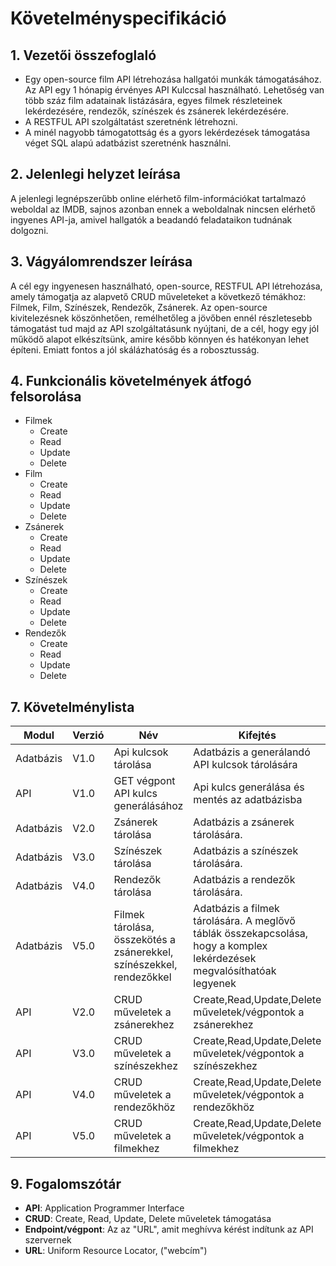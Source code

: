# Követelményspecifikáció

## 1. Vezetői összefoglaló

- Egy open-source film API létrehozása hallgatói munkák támogatásához. Az API egy 1 hónapig érvényes API Kulccsal használható. Lehetőség van több száz film adatainak listázására, egyes filmek részleteinek lekérdezésére, rendezők, színészek és zsánerek lekérdezésére.
- A RESTFUL API szolgáltatást szeretnénk létrehozni.
- A minél nagyobb támogatottság és a gyors lekérdezések támogatása véget SQL alapú adatbázist szeretnénk használni.

## 2. Jelenlegi helyzet leírása

A jelenlegi legnépszerűbb online elérhető film-információkat tartalmazó weboldal az IMDB, sajnos azonban ennek a weboldalnak nincsen elérhető ingyenes API-ja, amivel hallgatók a beadandó feladataikon tudnának dolgozni.

## 3. Vágyálomrendszer leírása

A cél egy ingyenesen használható, open-source, RESTFUL API létrehozása, amely támogatja az alapvető CRUD műveleteket a következő témákhoz: Filmek, Film, Színészek, Rendezők, Zsánerek.
Az open-source kivitelezésnek köszönhetően, remélhetőleg a jövőben ennél részletesebb támogatást tud majd az API szolgáltatásunk nyújtani, de a cél, hogy egy jól működő alapot elkészítsünk, amire később könnyen és hatékonyan lehet építeni. Emiatt fontos a jól skálázhatóság és a robosztusság.

## 4. Funkcionális követelmények átfogó felsorolása

- Filmek
  - Create
  - Read
  - Update
  - Delete
- Film
  - Create
  - Read
  - Update
  - Delete
- Zsánerek
  - Create
  - Read
  - Update
  - Delete
- Színészek
  - Create
  - Read
  - Update
  - Delete
- Rendezők
  - Create
  - Read
  - Update
  - Delete

## 7. Követelménylista

| Modul     | Verzió | Név                                                                  | Kifejtés                                                                                                               |
| --------- | ------ | -------------------------------------------------------------------- | ---------------------------------------------------------------------------------------------------------------------- |
| Adatbázis | V1.0   | Api kulcsok tárolása                                                 | Adatbázis a generálandó API kulcsok tárolására                                                                         |
| API       | V1.0   | GET végpont API kulcs generálásához                                  | Api kulcs generálása és mentés az adatbázisba                                                                          |
| Adatbázis | V2.0   | Zsánerek tárolása                                                    | Adatbázis a zsánerek tárolására.                                                                                       |
| Adatbázis | V3.0   | Színészek tárolása                                                   | Adatbázis a színészek tárolására.                                                                                      |
| Adatbázis | V4.0   | Rendezők tárolása                                                    | Adatbázis a rendezők tárolására.                                                                                       |
| Adatbázis | V5.0   | Filmek tárolása, összekötés a zsánerekkel, színészekkel, rendezőkkel | Adatbázis a filmek tárolására. A meglővő táblák összekapcsolása, hogy a komplex lekérdezések megvalósíthatóak legyenek |
| API       | V2.0   | CRUD műveletek a zsánerekhez                                         | Create,Read,Update,Delete műveletek/végpontok a zsánerekhez                                                            |
| API       | V3.0   | CRUD műveletek a színészekhez                                        | Create,Read,Update,Delete műveletek/végpontok a színészekhez                                                           |
| API       | V4.0   | CRUD műveletek a rendezőkhöz                                         | Create,Read,Update,Delete műveletek/végpontok a rendezőkhöz                                                            |
| API       | V5.0   | CRUD műveletek a filmekhez                                           | Create,Read,Update,Delete műveletek/végpontok a filmekhez                                                              |

## 9. Fogalomszótár

- **API**: Application Programmer Interface
- **CRUD**: Create, Read, Update, Delete műveletek támogatása
- **Endpoint/végpont**: Az az "URL", amit meghívva kérést indítunk az API szervernek
- **URL**: Uniform Resource Locator, ("webcím")
